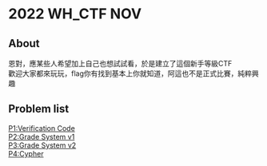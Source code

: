 # 2022 WH_CTF NOV
## About 
恩對，應某些人希望加上自己也想試試看，於是建立了這個新手等級CTF  
歡迎大家都來玩玩，flag你有找到基本上你就知道，阿這也不是正式比賽，純粹興趣  
## Problem list
[P1:Verification Code](https://william957-web.github.io/cyber2022/nov/p0)  
[P2:Grade System v1](https://william957-web.github.io/cyber2022/nov/p1)  
[P3:Grade System v2](https://william957-web.github.io/cyber2022/nov/p2)  
[P4:Cypher](https://william957-web.github.io/cyber2022/nov/p3)  
